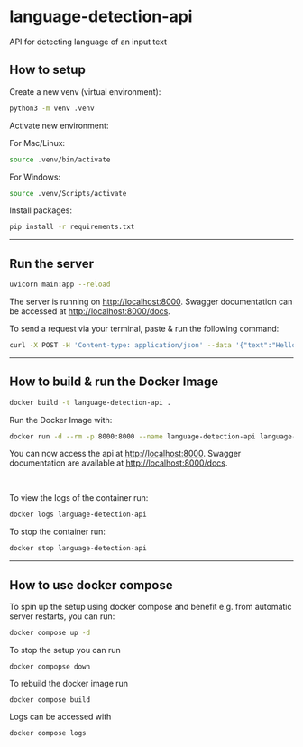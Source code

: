 # language-detection-api

API for detecting language of an input text

## How to setup

Create a new venv (virtual environment):

```bash
python3 -m venv .venv
```

Activate new environment:

For Mac/Linux:

```bash
source .venv/bin/activate
```

For Windows:

```bash
source .venv/Scripts/activate
```

Install packages:

```bash
pip install -r requirements.txt
```

---

## Run the server

```bash
uvicorn main:app --reload
```

The server is running on [http://localhost:8000](http://127.0.0.1:8000/). Swagger documentation can be accessed at [http://localhost:8000/docs](http://127.0.0.1:8000/docs).

To send a request via your terminal, paste & run the following command:

```bash
curl -X POST -H 'Content-type: application/json' --data '{"text":"Hello, World!"}' http://localhost:8000
```

---

## How to build & run the Docker Image

```bash
docker build -t language-detection-api .
```

Run the Docker Image with:

```bash
docker run -d --rm -p 8000:8000 --name language-detection-api language-detection-api
```

You can now access the api at [http://localhost:8000](http://127.0.0.1:8000/). Swagger documentation are available at [http://localhost:8000/docs](http://127.0.0.1:8000/docs).

<br/>

To view the logs of the container run:

```bash
docker logs language-detection-api
```

To stop the container run:

```bash
docker stop language-detection-api
```

---

## How to use docker compose

To spin up the setup using docker compose and benefit e.g. from automatic server restarts, you can run:

```bash
docker compose up -d
```

To stop the setup you can run

```
docker compopse down
```

To rebuild the docker image run

```
docker compose build
```

Logs can be accessed with

```
docker compose logs
```
